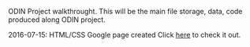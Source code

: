 ODIN Project walkthrought.
This will be the main file storage, data, code produced along ODIN project.

2016-07-15: HTML/CSS Google page created
Click <a href="http://htmlpreview.github.io/?https://github.com/eduardopeixe/odinProject/blob/41c5337d4480bc4e4c59490dae5cac1e05d55ad4/google.html">here</a> to check it out.

